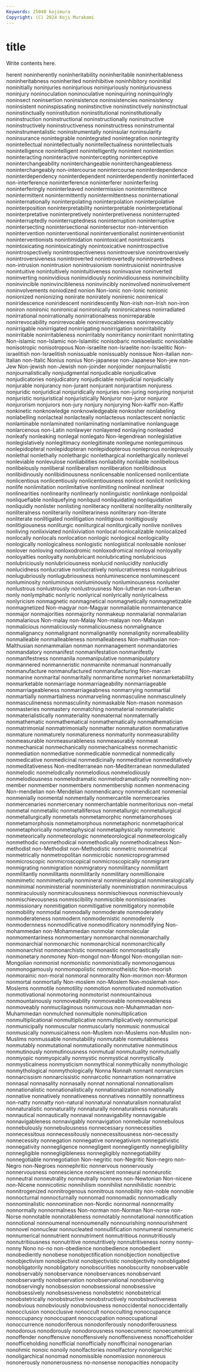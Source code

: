 ```yaml
---
Keywords: 25040 kojimura
Copyright: (C) 2024 Koji Murakami
---
```


# title

Write contents here.



herent noninherently noninheritability noninheritable noninheritableness
noninheritabness noninherited noninhibitive noninhibitory noninitial noninitially noninjuries noninjurious noninjuriously noninjuriousness
noninjury noninoculation noninoculative noninquiring noninquiringly noninsect noninsertion noninsistence noninsistencies noninsistency
noninsistent noninspissating noninstinctive noninstinctively noninstinctual noninstinctually noninstitution noninstitutional noninstitutionally noninstruction
noninstructional noninstructionally noninstructive noninstructively noninstructiveness noninstructress noninstrumental noninstrumentalistic noninstrumentally noninsular
noninsularity noninsurance nonintegrable nonintegrated nonintegration nonintegrity nonintellectual nonintellectually nonintellectualness nonintellectuals
nonintelligence nonintelligent nonintelligently nonintent nonintention noninteracting noninteractive nonintercepting noninterceptive noninterchangeability
noninterchangeable noninterchangeableness noninterchangeably non-intercourse nonintercourse noninterdependence noninterdependency noninterdependent noninterdependently noninterfaced
non-interference noninterference noninterferer noninterfering noninterferingly noninterleaved nonintermission nonintermittence nonintermittent nonintermittently
nonintermittentness noninternational noninternationally noninterpolating noninterpolation noninterpolative noninterposition noninterpretability noninterpretable noninterpretational
noninterpretative noninterpretively noninterpretiveness noninterrupted noninterruptedly noninterruptedness noninterruption noninterruptive nonintersecting nonintersectional
nonintersector non-intervention nonintervention noninterventional noninterventionalist noninterventionist noninterventionists nonintimidation nonintoxicant nonintoxicants
nonintoxicating nonintoxicatingly nonintoxicative nonintrospective nonintrospectively nonintrospectiveness nonintroversive nonintroversively nonintroversiveness nonintroverted
nonintrovertedly nonintrovertedness non-intrusion nonintrusion nonintrusionism nonintrusionist nonintrusive nonintuitive nonintuitively nonintuitiveness
noninvasive noninverted noninverting noninvidious noninvidiously noninvidiousness noninvincibility noninvincible noninvincibleness noninvincibly
noninvolved noninvolvement noninvolvements noniodized nonion Non-ionic non-Ionic nonionic nonionized nonionizing
nonirate nonirately nonirenic nonirenical noniridescence noniridescent noniridescently Non-irish non-Irish non-iron
noniron nonironic nonironical nonironically nonironicalness nonirradiated nonirrational nonirrationally nonirrationalness nonirreparable
nonirrevocability nonirrevocable nonirrevocableness nonirrevocably nonirrigable nonirrigated nonirrigating nonirrigation nonirritability nonirritable
nonirritableness nonirritably nonirritancy nonirritant nonirritating Non-islamic non-Islamic non-Islamitic nonisobaric nonisoelastic
nonisolable nonisotropic nonisotropous Non-israelite non-Israelite non-Israelitic Non-israelitish non-Israelitish nonissuable nonissuably
nonissue Non-italian non-Italian non-Italic Nonius nonius Non-japanese non-Japanese Non-jew non-Jew
Non-jewish non-Jewish non-joinder nonjoinder nonjournalistic nonjournalistically nonjudgmental nonjudicable nonjudicative nonjudicatories
nonjudicatory nonjudiciable nonjudicial nonjudicially nonjurable nonjurancy non-jurant nonjurant nonjurantism nonjuress
nonjuridic nonjuridical nonjuridically nonjuries non-juring nonjuring nonjurist nonjuristic nonjuristical nonjuristically
Nonjuror non-juror nonjuror nonjurorism nonjurors non-jury nonjury nonjurying Non-kaffir non-Kaffir
nonkinetic nonknowledge nonknowledgeable nonkosher nonlabeling nonlabelling nonlacteal nonlacteally nonlacteous nonlactescent
nonlactic nonlaminable nonlaminated nonlaminating nonlaminative nonlanguage nonlarcenous non-Latin nonlawyer nonlayered
nonlaying nonleaded nonleafy nonleaking nonlegal nonlegato Non-legendrean nonlegislative nonlegislatively nonlegitimacy
nonlegitimate nonlegume nonleguminous nonlepidopteral nonlepidopteran nonlepidopterous nonleprous nonleprously nonlethal nonlethally
nonlethargic nonlethargical nonlethargically nonlevel nonleviable nonlevulose nonliabilities nonliability nonliable nonlibelous
nonlibelously nonliberal nonliberalism nonliberation nonlibidinous nonlibidinously nonlibidinousness nonlicensable nonlicensed nonlicentiate
nonlicentious nonlicentiously nonlicentiousness nonlicet nonlicit nonlicking nonlife nonlimitation nonlimitative nonlimiting
nonlineal nonlinear nonlinearities nonlinearity nonlinearly nonlinguistic nonlinkage nonlipoidal nonliquefiable nonliquefying
nonliquid nonliquidating nonliquidation nonliquidly nonlister nonlisting nonliteracy nonliteral nonliterality nonliterally
nonliteralness nonliterarily nonliterariness nonliterary non-literate nonliterate nonlitigated nonlitigation nonlitigious nonlitigiously
nonlitigiousness nonliturgic nonliturgical nonliturgically nonlive nonlives nonliving nonlixiviated nonlixiviation nonlocal
nonlocalizable nonlocalized nonlocally nonlocals nonlocation nonlogic nonlogical nonlogicality nonlogically nonlogicalness
nonlogistic nonlogistical nonlosable nonloser nonlover nonloving nonloxodromic nonloxodromical nonloyal nonloyally
nonloyalties nonloyalty nonlubricant nonlubricating nonlubricious nonlubriciously nonlubriciousness nonlucid nonlucidity nonlucidly
nonlucidness nonlucrative nonlucratively nonlucrativeness nonlugubrious nonlugubriously nonlugubriousness nonluminescence nonluminescent nonluminosity
nonluminous nonluminously nonluminousness nonluster nonlustrous nonlustrously nonlustrousness Non-lutheran non-Lutheran nonly
nonlymphatic nonlyric nonlyrical nonlyrically nonlyricalness nonlyricism nonmagnetic nonmagnetical nonmagnetically nonmagnetizable
nonmagnetized Non-magyar non-Magyar nonmailable nonmaintenance nonmajor nonmajorities nonmajority nonmakeup nonmalarial
nonmalarian nonmalarious Non-malay non-Malay Non-malayan non-Malayan nonmalicious nonmaliciously nonmaliciousness nonmalignance
nonmalignancy nonmalignant nonmalignantly nonmalignity nonmalleability nonmalleable nonmalleableness nonmalleabness Non-malthusian non-Malthusian
nonmammalian nonman nonmanagement nonmandatories nonmandatory nonmanifest nonmanifestation nonmanifestly nonmanifestness nonmanila
nonmanipulative nonmanipulatory nonmannered nonmanneristic nonmannite nonmanual nonmanually nonmanufacture nonmanufactured nonmanufacturing
Non-marcan nonmarine nonmarital nonmaritally nonmaritime nonmarket nonmarketability nonmarketable nonmarriage nonmarriageability
nonmarriageable nonmarriageableness nonmarriageabness nonmarrying nonmartial nonmartially nonmartialness nonmarveling nonmasculine nonmasculinely
nonmasculineness nonmasculinity nonmaskable Non-mason nonmason nonmasteries nonmastery nonmatching nonmaterial nonmaterialistic
nonmaterialistically nonmateriality nonmaternal nonmaternally nonmathematic nonmathematical nonmathematically nonmathematician nonmatrimonial nonmatrimonially
nonmatter nonmaturation nonmaturative nonmature nonmaturely nonmatureness nonmaturity nonmeasurability nonmeasurable nonmeasurableness
nonmeasurably nonmeat nonmechanical nonmechanically nonmechanicalness nonmechanistic nonmediation nonmediative nonmedicable nonmedical
nonmedically nonmedicative nonmedicinal nonmedicinally nonmeditative nonmeditatively nonmeditativeness Non-mediterranean non-Mediterranean nonmedullated
nonmelodic nonmelodically nonmelodious nonmelodiously nonmelodiousness nonmelodramatic nonmelodramatically nonmelting non-member nonmember
nonmembers nonmembership nonmen nonmenacing Non-mendelian non-Mendelian nonmendicancy nonmendicant nonmenial nonmenially
nonmental nonmentally nonmercantile nonmercearies nonmercenaries nonmercenary nonmerchantable nonmeritorious non-metal nonmetal
nonmetallic nonmetalliferous nonmetallurgic nonmetallurgical nonmetallurgically nonmetals nonmetamorphic nonmetamorphoses nonmetamorphosis nonmetamorphous
nonmetaphoric nonmetaphorical nonmetaphorically nonmetaphysical nonmetaphysically nonmeteoric nonmeteorically nonmeteorologic nonmeteorological nonmeteorologically
nonmethodic nonmethodical nonmethodically nonmethodicalness Non-methodist non-Methodist non-Methodistic nonmetric nonmetrical nonmetrically
nonmetropolitan nonmicrobic nonmicroprogrammed nonmicroscopic nonmicroscopical nonmicroscopically nonmigrant nonmigrating nonmigration nonmigratory
nonmilitancy nonmilitant nonmilitantly nonmilitants nonmilitarily nonmilitary nonmillionaire nonmimetic nonmimetically nonmineral
nonmineralogical nonmineralogically nonminimal nonministerial nonministerially nonministration nonmiraculous nonmiraculously nonmiraculousness nonmischievous
nonmischievously nonmischievousness nonmiscibility nonmiscible nonmissionaries nonmissionary nonmitigation nonmitigative nonmitigatory nonmobile
nonmobility nonmodal nonmodally nonmoderate nonmoderately nonmoderateness nonmodern nonmodernistic nonmodernly nonmodernness
nonmodificative nonmodificatory nonmodifying Non-mohammedan non-Mohammedan nonmolar nonmolecular nonmomentariness nonmomentary nonmonarchal
nonmonarchally nonmonarchial nonmonarchic nonmonarchical nonmonarchically nonmonarchist nonmonarchistic nonmonastic nonmonastically nonmonetary
nonmoney Non-mongol non-Mongol Non-mongolian non-Mongolian nonmonist nonmonistic nonmonistically nonmonogamous nonmonogamously
nonmonopolistic nonmonotheistic Non-moorish nonmorainic non-moral nonmoral nonmorality Non-mormon non-Mormon nonmortal
nonmortally Non-moslem non-Moslem Non-moslemah non-Moslems nonmotile nonmotility nonmotion nonmotivated nonmotivation
nonmotivational nonmotoring nonmotorist nonmountainous nonmountainously nonmoveability nonmoveable nonmoveableness nonmoveably nonmucilaginous
nonmucous non-Muhammadan non-Muhammedan nonmulched nonmultiple nonmultiplication nonmultiplicational nonmultiplicative nonmultiplicatively nonmunicipal
nonmunicipally nonmuscular nonmuscularly nonmusic nonmusical nonmusically nonmusicalness non-Muslem non-Muslems non-Muslim
non-Muslims nonmussable nonmutability nonmutable nonmutableness nonmutably nonmutational nonmutationally nonmutative nonmutinous
nonmutinously nonmutinousness nonmutual nonmutuality nonmutually nonmyopic nonmyopically nonmystic nonmystical nonmystically
nonmysticalness nonmysticism nonmythical nonmythically nonmythologic nonmythological nonmythologically Nonna Nonnah nonnant
nonnarcism nonnarcissism nonnarcissistic nonnarcotic nonnarration nonnarrative nonnasal nonnasality nonnasally nonnat
nonnational nonnationalism nonnationalistic nonnationalistically nonnationalization nonnationally nonnative nonnatively nonnativeness nonnatives
nonnattily nonnattiness non-natty nonnatty non-natural nonnatural nonnaturalism nonnaturalist nonnaturalistic nonnaturality
nonnaturally nonnaturalness nonnaturals nonnautical nonnautically nonnaval nonnavigability nonnavigable nonnavigableness nonnavigably
nonnavigation nonnebular nonnebulous nonnebulously nonnebulousness nonnecessary nonnecessities nonnecessitous nonnecessitously nonnecessitousness
non-necessity nonnecessity nonnegation nonnegative nonnegativism nonnegativistic nonnegativity nonnegligence nonnegligent nonnegligently
nonnegligibility nonnegligible nonnegligibleness nonnegligibly nonnegotiability nonnegotiable nonnegotiation Non-negritic non-Negritic Non-negro
non-Negro non-Negroes nonnephritic nonnervous nonnervously nonnervousness nonnescience nonnescient nonneural nonneurotic
nonneutral nonneutrality nonneutrally nonnews non-Newtonian Non-nicene non-Nicene nonnicotinic nonnihilism nonnihilist
nonnihilistic nonnitric nonnitrogenized nonnitrogenous nonnitrous nonnobility non-noble nonnoble nonnocturnal nonnocturnally
nonnomad nonnomadic nonnomadically nonnominalistic nonnomination non-Nordic nonnormal nonnormality nonnormally nonnormalness
Non-norman non-Norman Non-norse non-Norse nonnotable nonnotableness nonnotably nonnotational nonnotification nonnotional
nonnoumenal nonnoumenally nonnourishing nonnourishment nonnovel nonnuclear nonnucleated nonnullification nonnumeral nonnumeric
nonnumerical nonnutrient nonnutriment nonnutritious nonnutritiously nonnutritiousness nonnutritive nonnutritively nonnutritiveness nonny
nonny-nonny Nono no-no non-obedience nonobedience nonobedient nonobediently nonobese nonobjectification nonobjection
nonobjective nonobjectivism nonobjectivist nonobjectivistic nonobjectivity nonobligated nonobligatorily nonobligatory nonobscurities nonobscurity
nonobservable nonobservably nonobservance nonobservances nonobservant nonobservantly nonobservation nonobservational nonobserving nonobservingly
nonobsession nonobsessional nonobsessive nonobsessively nonobsessiveness nonobstetric nonobstetrical nonobstetrically nonobstructive nonobstructively
nonobstructiveness nonobvious nonobviously nonobviousness nonoccidental nonoccidentally nonocclusion nonocclusive nonoccult nonocculting
nonoccupance nonoccupancy nonoccupant nonoccupation nonoccupational nonoccurrence nonodoriferous nonodoriferously nonodoriferousness nonodorous
nonodorously nonodorousness nonoecumenic nonoecumenical nonoffender nonoffensive nonoffensively nonoffensiveness nonofficeholder nonofficeholding
nonofficial nonofficially nonofficinal nonogenarian nonohmic nonoic nonoily nonolfactories nonolfactory nonoligarchic
nonoligarchical nonomad nonomissible nonomission nononerous nononerously nononerousness no-nonsense nonopacities nonopacity
